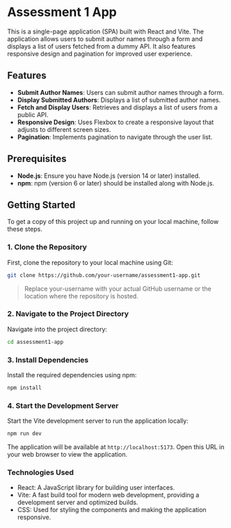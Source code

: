# Assessment 1 App

This is a single-page application (SPA) built with React and Vite. The application allows users to submit author names through a form and displays a list of users fetched from a dummy API. It also features responsive design and pagination for improved user experience.

## Features

- **Submit Author Names**: Users can submit author names through a form.
- **Display Submitted Authors**: Displays a list of submitted author names.
- **Fetch and Display Users**: Retrieves and displays a list of users from a public API.
- **Responsive Design**: Uses Flexbox to create a responsive layout that adjusts to different screen sizes.
- **Pagination**: Implements pagination to navigate through the user list.

## Prerequisites

- **Node.js**: Ensure you have Node.js (version 14 or later) installed.
- **npm**: npm (version 6 or later) should be installed along with Node.js.

## Getting Started

To get a copy of this project up and running on your local machine, follow these steps.

### 1. Clone the Repository

First, clone the repository to your local machine using Git:

```bash
git clone https://github.com/your-username/assessment1-app.git
```
>Replace your-username with your actual GitHub username or the location where the repository is hosted.

### 2. Navigate to the Project Directory
Navigate into the project directory:

```bash
cd assessment1-app
```

### 3. Install Dependencies
Install the required dependencies using npm:
```bash
npm install
```

### 4. Start the Development Server
Start the Vite development server to run the application locally:
```bash
npm run dev
```
The application will be available at `http://localhost:5173`. Open this URL in your web browser to view the application.


### Technologies Used
- React: A JavaScript library for building user interfaces.
- Vite: A fast build tool for modern web development, providing a development server and optimized builds.
- CSS: Used for styling the components and making the application responsive.
